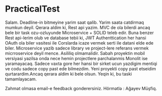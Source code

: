 # PracticalTest
Salam. Deadline-in bitmeyine yarim saat qalib.
Yarim saata catdirmaq mumkun deyil.
Qerara aldim ki, Rest api yazim. MVC de ola bilerdi ancaq bele bir task ozu-ozluyunde Microservice + SOLID teleb edir.
Buna benzer Rest api-lerim olub ve database tebii ki, JWT Authenttication her hansi OAuth ola biler vasitesi ile Corslarda icaze vermek serti ile datani elde ede biler.
Microservice yazib sadece library ve project-lere referans vermek micrroservice deyil mence. Asililiq olmamalidir.
Sabah proyektin mobil versiyasi yazilsa onda nece hemin projectlere parchalanmis Monolit ise yaramayacaq.
Sadece vaxta gore her hansi bir sirket ucun yazdigim mentiqi ve codu sadece copy past ede bilmezdim.
Yeni proyekti copy past etseidim qurtarardim.Ancaq qerara aldim ki bele olsun.
Yeqin ki, bu taski tamamlayacam.

Zəhmət olmasa email-e feedback gonderersiniz.
Hörmətlə : Ağayev Müşfiq.
